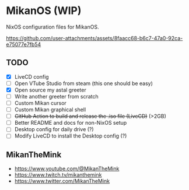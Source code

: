 # MikanOS (WIP)

NixOS configuration files for MikanOS.

https://github.com/user-attachments/assets/8faacc68-b6c7-47a0-92ca-e75077e7fb54

## TODO

- [x] LiveCD config
- [ ] Open VTube Studio from steam (this one should be easy)
- [X] Open source my astal greeter
- [ ] Write another greeter from scratch
- [ ] Custom Mikan cursor
- [ ] Custom Mikan graphical shell
- [ ] ~~GitHub Action to build and release the .iso file (LiveCD)~~ (>2GB)
- [ ] Better README and docs for non-NixOS setup
- [ ] Desktop config for daily drive (?)
- [ ] Modify LiveCD to install the Desktop config (?)

## MikanTheMink

- https://www.youtube.com/@MikanTheMink
- https://www.twitch.tv/mikanthemink
- https://www.twitter.com/MikanTheMink
